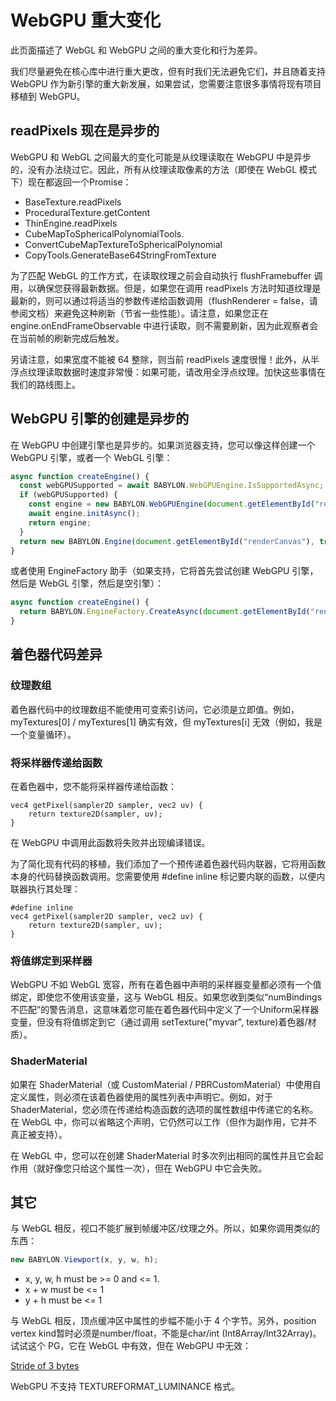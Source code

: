 # WebGPU 重大变化

此页面描述了 WebGL 和 WebGPU 之间的重大变化和行为差异。

我们尽量避免在核心库中进行重大更改，但有时我们无法避免它们，并且随着支持 WebGPU 作为新引擎的重大新发展，如果尝试，您需要注意很多事情将现有项目移植到 WebGPU。

## readPixels 现在是异步的

WebGPU 和 WebGL 之间最大的变化可能是从纹理读取在 WebGPU 中是异步的，没有办法绕过它。因此，所有从纹理读取像素的方法（即使在 WebGL 模式下）现在都返回一个Promise：

* BaseTexture.readPixels
* ProceduralTexture.getContent
* ThinEngine.readPixels
* CubeMapToSphericalPolynomialTools.
* ConvertCubeMapTextureToSphericalPolynomial
* CopyTools.GenerateBase64StringFromTexture

为了匹配 WebGL 的工作方式，在读取纹理之前会自动执行 flushFramebuffer 调用，以确保您获得最新数据。但是，如果您在调用 readPixels 方法时知道纹理是最新的，则可以通过将适当的参数传递给函数调用（flushRenderer = false，请参阅文档）来避免这种刷新（节省一些性能）。请注意，如果您正在 engine.onEndFrameObservable 中进行读取，则不需要刷新，因为此观察者会在当前帧的刷新完成后触发。

另请注意，如果宽度不能被 64 整除，则当前 readPixels 速度很慢！此外，从半浮点纹理读取数据时速度非常慢：如果可能，请改用全浮点纹理。加快这些事情在我们的路线图上。

## WebGPU 引擎的创建是异步的

在 WebGPU 中创建引擎也是异步的。如果浏览器支持，您可以像这样创建一个 WebGPU 引擎，或者一个 WebGL 引擎：

````javascript
async function createEngine() {
  const webGPUSupported = await BABYLON.WebGPUEngine.IsSupportedAsync;
  if (webGPUSupported) {
    const engine = new BABYLON.WebGPUEngine(document.getElementById("renderCanvas"));
    await engine.initAsync();
    return engine;
  }
  return new BABYLON.Engine(document.getElementById("renderCanvas"), true);
}
````

或者使用 EngineFactory 助手（如果支持，它将首先尝试创建 WebGPU 引擎，然后是 WebGL 引擎，然后是空引擎）：

````javascript
async function createEngine() {
  return BABYLON.EngineFactory.CreateAsync(document.getElementById("renderCanvas"));
}
````

## 着色器代码差异

### 纹理数组

着色器代码中的纹理数组不能使用可变索引访问，它必须是立即值。例如，myTextures[0] / myTextures[1] 确实有效，但 myTextures[i] 无效（例如，我是一个变量循环）。

### 将采样器传递给函数

在着色器中，您不能将采样器传递给函数：

````
vec4 getPixel(sampler2D sampler, vec2 uv) {
    return texture2D(sampler, uv);
}
````

在 WebGPU 中调用此函数将失败并出现编译错误。

为了简化现有代码的移植，我们添加了一个预传递着色器代码内联器，它将用函数本身的代码替换函数调用。您需要使用 #define inline 标记要内联的函数，以便内联器执行其处理：

````
#define inline
vec4 getPixel(sampler2D sampler, vec2 uv) {
    return texture2D(sampler, uv);
}
````

### 将值绑定到采样器

WebGPU 不如 WebGL 宽容，所有在着色器中声明的采样器变量都必须有一个值绑定，即使您不使用该变量，这与 WebGL 相反。如果您收到类似“numBindings 不匹配”的警告消息，这意味着您可能在着色器代码中定义了一个Uniform采样器变量，但没有将值绑定到它（通过调用 setTexture("myvar", texture)着色器/材质）。

### ShaderMaterial

如果在 ShaderMaterial（或 CustomMaterial / PBRCustomMaterial）中使用自定义属性，则必须在该着色器使用的属性列表中声明它。例如，对于 ShaderMaterial，您必须在传递给构造函数的选项的属性数组中传递它的名称。在 WebGL 中，你可以省略这个声明，它仍然可以工作（但作为副作用，它并不真正被支持）。

在 WebGL 中，您可以在创建 ShaderMaterial 时多次列出相同的属性并且它会起作用（就好像您只给这个属性一次），但在 WebGPU 中它会失败。

## 其它

与 WebGL 相反，视口不能扩展到帧缓冲区/纹理之外。所以，如果你调用类似的东西：

````javascript
new BABYLON.Viewport(x, y, w, h);
````

* x, y, w, h must be >= 0 and <= 1.
* x + w must be <= 1
* y + h must be <= 1

与 WebGL 相反，顶点缓冲区中属性的步幅不能小于 4 个字节。另外，position vertex kind暂时必须是number/float，不能是char/int (Int8Array/Int32Array)。试试这个 PG，它在 WebGL 中有效，但在 WebGPU 中无效：

[Stride of 3 bytes](https://playground.babylonjs.com/#U1CZV3#4)

WebGPU 不支持 TEXTUREFORMAT_LUMINANCE 格式。